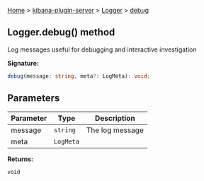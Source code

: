 [Home](./index) &gt; [kibana-plugin-server](./kibana-plugin-server.md) &gt; [Logger](./kibana-plugin-server.logger.md) &gt; [debug](./kibana-plugin-server.logger.debug.md)

## Logger.debug() method

Log messages useful for debugging and interactive investigation

<b>Signature:</b>

```typescript
debug(message: string, meta?: LogMeta): void;
```

## Parameters

|  Parameter | Type | Description |
|  --- | --- | --- |
|  message | `string` | The log message |
|  meta | `LogMeta` |  |

<b>Returns:</b>

`void`

